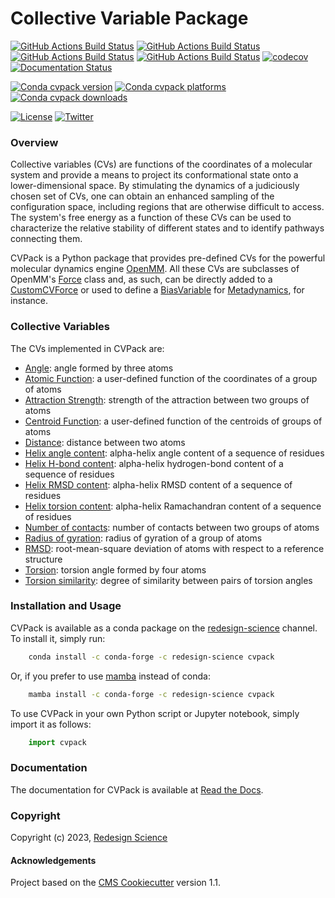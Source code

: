 Collective Variable Package
===========================

[//]: # (Badges)
[![GitHub Actions Build Status](https://github.com/RedesignScience/cvpack/workflows/Linux/badge.svg)](https://github.com/RedesignScience/cvpack/actions?query=workflow%3ALinux)
[![GitHub Actions Build Status](https://github.com/RedesignScience/cvpack/workflows/MacOS/badge.svg)](https://github.com/RedesignScience/cvpack/actions?query=workflow%3AMacOS)
[![GitHub Actions Build Status](https://github.com/RedesignScience/cvpack/workflows/Windows/badge.svg)](https://github.com/RedesignScience/cvpack/actions?query=workflow%3AWindows)
[![GitHub Actions Build Status](https://github.com/RedesignScience/cvpack/workflows/Linter/badge.svg)](https://github.com/RedesignScience/cvpack/actions?query=workflow%3ALinter)
[![codecov](https://codecov.io/gh/RedesignScience/cvpack/branch/main/graph/badge.svg)](https://codecov.io/gh/RedesignScience/cvpack/branch/main)
[![Documentation Status](https://readthedocs.org/projects/cvpack/badge/?style=flat)](https://cvpack.readthedocs.io/en/latest)

[![Conda cvpack version](https://img.shields.io/conda/v/redesign-science/cvpack.svg)](https://anaconda.org/redesign-science/cvpack)
[![Conda cvpack platforms](https://img.shields.io/conda/pn/redesign-science/cvpack.svg)](https://anaconda.org/redesign-science/cvpack)
[![Conda cvpack downloads](https://img.shields.io/conda/dn/redesign-science/cvpack.svg)](https://anaconda.org/redesign-science/cvpack)

[![License](https://img.shields.io/badge/License-MIT-yellowgreen.svg?style=flat)](https://github.com/RedesignScience/cvpack/blob/main/LICENSE.md)
[![Twitter](https://badgen.net/badge/follow%20us/@RedesignScience?icon=twitter)](https://twitter.com/RedesignScience)

### Overview

Collective variables (CVs) are functions of the coordinates of a molecular system and provide a
means to project its conformational state onto a lower-dimensional space. By stimulating the
dynamics of a judiciously chosen set of CVs, one can obtain an enhanced sampling of the
configuration space, including regions that are otherwise difficult to access. The system's
free energy as a function of these CVs can be used to characterize the relative stability of
different states and to identify pathways connecting them.

CVPack is a Python package that provides pre-defined CVs for the powerful molecular dynamics engine
[OpenMM]. All these CVs are subclasses of OpenMM's [Force] class and, as such, can be directly added
to a [CustomCVForce] or used to define a [BiasVariable] for [Metadynamics], for instance.

### Collective Variables

The CVs implemented in CVPack are:

* [Angle](https://cvpack.readthedocs.io/en/latest/api/Angle.html):
    angle formed by three atoms
* [Atomic Function](https://cvpack.readthedocs.io/en/latest/api/AtomicFunction.html):
    a user-defined function of the coordinates of a group of atoms
* [Attraction Strength](https://cvpack.readthedocs.io/en/latest/api/AttractionStrength.html):
    strength of the attraction between two groups of atoms
* [Centroid Function](https://cvpack.readthedocs.io/en/latest/api/CentroidFunction.html):
    a user-defined function of the centroids of groups of atoms
* [Distance](https://cvpack.readthedocs.io/en/latest/api/Distance.html):
    distance between two atoms
* [Helix angle content](https://cvpack.readthedocs.io/en/latest/api/HelixAngleContent.html):
    alpha-helix angle content of a sequence of residues
* [Helix H-bond content](https://cvpack.readthedocs.io/en/latest/api/HelixHBondContent.html):
    alpha-helix hydrogen-bond content of a sequence of residues
* [Helix RMSD content](https://cvpack.readthedocs.io/en/latest/api/HelixRMSDContent.html):
    alpha-helix RMSD content of a sequence of residues
* [Helix torsion content](https://cvpack.readthedocs.io/en/latest/api/HelixTorsionContent.html):
    alpha-helix Ramachandran content of a sequence of residues
* [Number of contacts](https://cvpack.readthedocs.io/en/latest/api/NumberOfContacts.html):
    number of contacts between two groups of atoms
* [Radius of gyration](https://cvpack.readthedocs.io/en/latest/api/RadiusOfGyration.html):
    radius of gyration of a group of atoms
* [RMSD](https://cvpack.readthedocs.io/en/latest/api/RMSD.html):
    root-mean-square deviation of atoms with respect to a reference structure
* [Torsion](https://cvpack.readthedocs.io/en/latest/api/Torsion.html):
    torsion angle formed by four atoms
* [Torsion similarity](https://cvpack.readthedocs.io/en/latest/api/TorsionSimilarity.html):
    degree of similarity between pairs of torsion angles

### Installation and Usage

CVPack is available as a conda package on the
[redesign-science](https://anaconda.org/redesign-science/cvpack) channel. To install it, simply run:

```bash
    conda install -c conda-forge -c redesign-science cvpack
```

Or, if you prefer to use [mamba](https://mamba.readthedocs.io/en/latest) instead of conda:

```bash
    mamba install -c conda-forge -c redesign-science cvpack
```

To use CVPack in your own Python script or Jupyter notebook, simply import it as follows:

```python
    import cvpack
```

### Documentation

The documentation for CVPack is available at [Read the Docs](https://cvpack.readthedocs.io/en/stable).

### Copyright

Copyright (c) 2023, [Redesign Science](https://www.redesignscience.com)


#### Acknowledgements

Project based on the [CMS Cookiecutter] version 1.1.

[BiasVariable]:       https://docs.openmm.org/latest/api-python/generated/openmm.app.metadynamics.BiasVariable.html
[CMS Cookiecutter]:   https://github.com/molssi/cookiecutter-cms
[CollectiveVariable]: https://ufedmm.readthedocs.io/en/latest/pythonapi/ufedmm.html#ufedmm.ufedmm.CollectiveVariable
[CustomCVForce]:      https://docs.openmm.org/latest/api-python/generated/openmm.openmm.CustomCVForce.html
[Force]:              https://docs.openmm.org/latest/api-python/generated/openmm.openmm.Force.html
[Metadynamics]:       https://docs.openmm.org/latest/api-python/generated/openmm.app.metadynamics.Metadynamics.
[OpenMM]:             https://openmm.org
[UFED]:               https://ufedmm.readthedocs.io/en/latest/index.html
